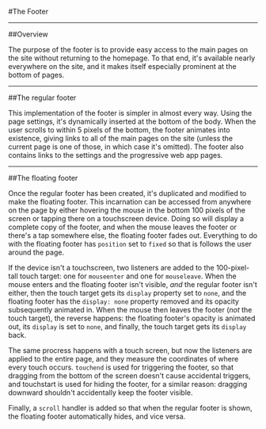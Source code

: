 #The Footer

---

##Overview

The purpose of the footer is to provide easy access to the main pages on the site without returning to the homepage. To that end, it's available nearly everywhere on the site, and it makes itself especially prominent at the bottom of pages.

---

##The regular footer

This implementation of the footer is simpler in almost every way. Using the page settings, it's dynamically inserted at the bottom of the body. When the user scrolls to within 5 pixels of the bottom, the footer animates into existence, giving links to all of the main pages on the site (unless the current page is one of those, in which case it's omitted). The footer also contains links to the settings and the progressive web app pages.

---

##The floating footer

Once the regular footer has been created, it's duplicated and modified to make the floating footer. This incarnation can be accessed from anywhere on the page by either hovering the mouse in the bottom 100 pixels of the screen or tapping there on a touchscreen device. Doing so will display a complete copy of the footer, and when the mouse leaves the footer or there's a tap somewhere else, the floating footer fades out. Everything to do with the floating footer has `position` set to `fixed` so that is follows the user around the page.

If the device isn't a touchscreen, two listeners are added to the 100-pixel-tall touch target: one for `mouseenter` and one for `mouseleave`. When the mouse enters and the floating footer isn't visible, *and* the regular footer isn't either, then the touch target gets its `display` property set to `none`, and the floating footer has the `display: none` property removed and its opacity subsequently animated in. When the mouse then leaves the footer (*not* the touch target), the reverse happens: the floating footer's opacity is animated out, its `display` is set to `none`, and finally, the touch target gets its `display` back.

The same procress happens with a touch screen, but now the listeners are applied to the entire page, and they measure the coordinates of where every touch occurs. `touchend` is used for triggering the footer, so that dragging from the bottom of the screen doesn't cause accidental triggers, and touchstart is used for hiding the footer, for a similar reason: dragging downward shouldn't accidentally keep the footer visible.

Finally, a `scroll` handler is added so that when the regular footer is shown, the floating footer automatically hides, and vice versa.